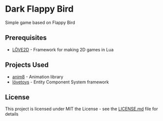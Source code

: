 # Dark Flappy Bird

Simple game based on Flappy Bird

## Prerequisites

* [LÖVE2D](https://love2d.org/) -  Framework for making 2D games in Lua


## Projects Used

* [anim8](https://github.com/kikito/anim8) - Animation library
* [lövetoys](https://love2d.org/wiki/Lovetoys) - Entity Component System framework

## License

This project is licensed under MIT the License - see the [LICENSE.md](LICENSE.md) file for details

